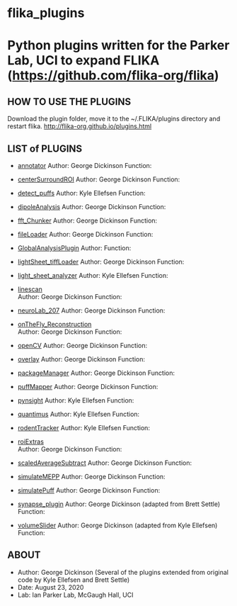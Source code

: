 # flika_plugins
# Python plugins written for the Parker Lab, UCI to expand FLIKA (https://github.com/flika-org/flika)

HOW TO USE THE PLUGINS
-----------------
Download the plugin folder, move it to the ~/.FLIKA/plugins directory and restart flika.
http://flika-org.github.io/plugins.html

LIST of PLUGINS
-----------------

* [annotator](https://github.com/gddickinson/flika_plugins/tree/master/annotator)
Author: George Dickinson
Function:
                                                          
* [centerSurroundROI](https://github.com/gddickinson/flika_plugins/tree/master/centerSurroundROI)
Author: George Dickinson
Function:
                                                          
                                                  
* [detect_puffs](https://github.com/gddickinson/flika_plugins/tree/master/detect_puffs)
Author: Kyle Ellefsen
Function:
                                                          
                                                       
* [dipoleAnalysis](https://github.com/gddickinson/flika_plugins/tree/master/dipoleAnalysis) 
Author: George Dickinson 
Function:
                                                          
                                                    
* [fft_Chunker](https://github.com/gddickinson/flika_plugins/tree/master/fft_Chunker) 
Author: George Dickinson
Function:
                                                          
                                                       
* [fileLoader](https://github.com/gddickinson/flika_plugins/tree/master/fft_Chunker) 
Author: George Dickinson
Function:
                                                          
                                                        
* [GlobalAnalysisPlugin](https://github.com/gddickinson/flika_plugins/tree/master/GlobalAnalysisPlugin)
Author:
Function:
                                                          
                                               
* [lightSheet_tiffLoader](https://github.com/gddickinson/flika_plugins/tree/master/lightSheet_tiffLoader) 
Author: George Dickinson
Function:
                                                          
                                             
* [light_sheet_analyzer](https://github.com/gddickinson/flika_plugins/tree/master/light_sheet_analyzer) 
Author: Kyle Ellefsen
Function:
                                                          
                                              
* [linescan](https://github.com/gddickinson/flika_plugins/tree/master/linescan)    
Author: George Dickinson
Function:
                                                          
                                                       
* [neuroLab_207](https://github.com/gddickinson/flika_plugins/tree/master/neuroLab_207) 
Author: George Dickinson
Function:
                                                          
                                                      
* [onTheFly_Reconstruction](https://github.com/gddickinson/flika_plugins/tree/master/onTheFly_Reconstruction)  
Author: George Dickinson
Function:
                                                          
                                          
* [openCV](https://github.com/gddickinson/flika_plugins/tree/master/openCV) 
Author: George Dickinson
Function:
                                                          
                                                           
* [overlay](https://github.com/gddickinson/flika_plugins/tree/master/overlay) 
Author: George Dickinson
Function:
                                                          
                                                           
* [packageManager](https://github.com/gddickinson/flika_plugins/tree/master/packageManager) 
Author: George Dickinson
Function:
                                                          
                                                    
* [puffMapper](https://github.com/gddickinson/flika_plugins/tree/master/puffMapper) 
Author: George Dickinson
Function:
                                                          
                                                        
* [pynsight](https://github.com/gddickinson/flika_plugins/tree/master/pynsight) 
Author: Kyle Ellefsen
Function:
                                                          
                                                          
* [quantimus](https://github.com/gddickinson/flika_plugins/tree/master/quantimus) 
Author: Kyle Ellefsen
Function:
                                                          
                                                         
* [rodentTracker](https://github.com/gddickinson/flika_plugins/tree/master/rodentTracker)
Author: Kyle Ellefsen
Function:
                                                          
                                                      
* [roiExtras](https://github.com/gddickinson/flika_plugins/tree/master/roiExtras)  
Author: George Dickinson
Function:
                                                          
                                                        
* [scaledAverageSubtract](https://github.com/gddickinson/flika_plugins/tree/master/scaledAverageSubtract)
Author: George Dickinson
Function:
                                                          
                                              
* [simulateMEPP](https://github.com/gddickinson/flika_plugins/tree/master/simulateMEPP) 
Author: George Dickinson
Function:
                                                          
                                                      
* [simulatePuff](https://github.com/gddickinson/flika_plugins/tree/master/simulatePuff) 
Author: George Dickinson
Function:
                                                          
                                                      
* [synapse_plugin](https://github.com/gddickinson/flika_plugins/tree/master/synapse_plugin) 
Author: George Dickinson (adapted from Brett Settle)
Function:
                                                          
                                                    
* [volumeSlider](https://github.com/gddickinson/flika_plugins/tree/master/volumeSlider) 
Author: George Dickinson (adapted from Kyle Ellefsen)
Function:
                                                          



ABOUT
-----
*	Author: George Dickinson (Several of the plugins extended from original code by Kyle Ellefsen and Brett Settle)
*	Date: August 23, 2020
*	Lab: Ian Parker Lab, McGaugh Hall, UCI
